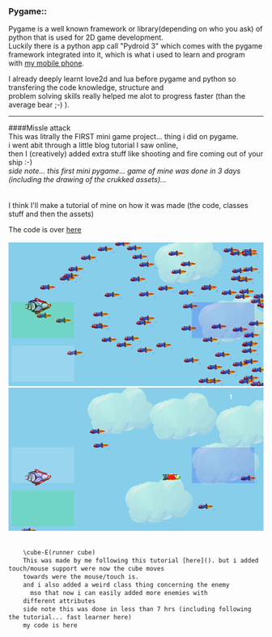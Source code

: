 ### Pygame::

Pygame is a well known framework or library(depending on who you ask) of python that is used for 2D game development.  
Luckily there is a python app call "Pydroid 3" which comes with the pygame framework integrated into it, which is what i used to learn and program  
with [my mobile phone](/myPhoneSpec_page).  

I already deeply learnt love2d and lua before pygame and python so transfering the code knowledge, structure and  
problem solving skills really helped me alot to progress faster (than the average bear ;-) ).  


---


####Missle attack  
This was litrally the FIRST mini game project... thing i did on pygame.  
i went abit through a little blog tutorial I saw online,  
then I (creatively) added extra stuff like shooting and fire coming out of your ship :-)  
<i>side note... this first mini pygame... game of mine was done in 3 days (including the drawing of the crukked assets)...</i>  
<br><br>
I think I'll make a tutorial of mine on how it was made (the code, classes stuff and then the assets)  


The code is over [here](https://github.com/Rocket-007/PyGAME/tree/main/missle%20WAR)  
<br>
![alt text](https://github.com/Rocket-007/Rocket-007.github.io/blob/master/images/Pygame_IMG/missleWar2.png?raw=true)<br>
![alt text](https://github.com/Rocket-007/Rocket-007.github.io/blob/master/images/Pygame_IMG/missleWar.png?raw=true)<br>
<br>



		\cube-E(runner cube)
		This was made by me following this tutorial [here](). but i added touch/mouse support were now the cube moves
		towards were the mouse/touch is.
		and i also added a weird class thing concerning the enemy
		  mso that now i can easily added more enemies with
		different attributes
		side note this was done in less than 7 hrs (including following the tutorial... fast learner here)
		my code is here
